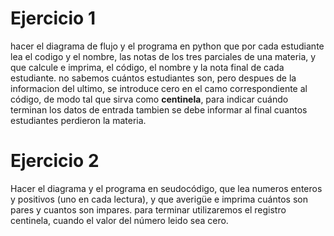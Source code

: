 # Ejercicio 1

hacer el diagrama de flujo y el programa en python que por cada estudiante lea el codigo y el nombre, las notas de los tres parciales de una materia, y que calcule e imprima, el código, el nombre y la nota final de cada estudiante. no sabemos cuántos estudiantes son, pero despues de la informacion del ultimo, se introduce cero en el camo correspondiente al código, de modo tal que sirva como **centinela**, para indicar cuándo terminan los datos de entrada tambien se debe informar al final cuantos estudiantes perdieron la materia.

# Ejercicio 2

Hacer el diagrama y el programa en seudocódigo, que lea numeros enteros y positivos (uno en cada lectura), y que averigüe e imprima cuántos son pares y cuantos son impares. para terminar utilizaremos el registro centinela, cuando el valor del número leido sea cero.